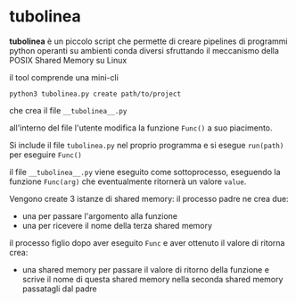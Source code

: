tubolinea
=========

**tubolinea** è un piccolo script che permette di creare pipelines
di programmi python operanti su ambienti conda diversi sfruttando
il meccanismo della POSIX Shared Memory su Linux

il tool comprende una mini-cli
```
python3 tubolinea.py create path/to/project
```
che crea il file `__tubolinea__.py` 

all'interno del file l'utente modifica la funzione `Func()` a suo 
piacimento.

Si include il file `tubolinea.py` nel proprio programma 
e si esegue `run(path)` per eseguire `Func()`

il file `__tubolinea__.py` viene eseguito come sottoprocesso,
eseguendo la funzione `Func(arg)` che eventualmente ritornerà 
un valore `value`. 

Vengono create 3 istanze di shared memory:
il processo padre ne crea due:
- una per passare l'argomento alla funzione
- una per ricevere il nome della terza shared memory

il processo figlio dopo aver eseguito `Func` e aver
ottenuto il valore di ritorna crea:
- una shared memory per passare il valore di ritorno della funzione
e scrive il nome di questa shared memory nella seconda shared memory 
passatagli dal padre
